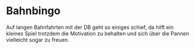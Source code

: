 # Bahnbingo
Auf langen Bahnfahrten mit der DB geht so einiges schief, da hilft ein kleines Spiel trotzdem die Motivation zu behalten und sich über die Pannen vielleicht sogar zu freuen.
